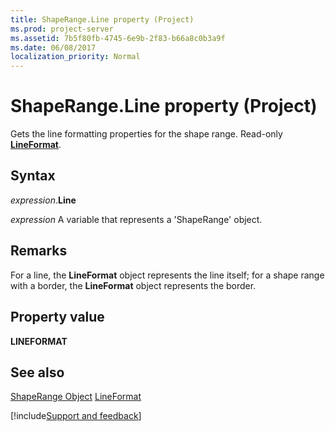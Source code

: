 ```yaml
---
title: ShapeRange.Line property (Project)
ms.prod: project-server
ms.assetid: 7b5f80fb-4745-6e9b-2f83-b66a8c0b3a9f
ms.date: 06/08/2017
localization_priority: Normal
---
```



# ShapeRange.Line property (Project)
Gets the line formatting properties for the shape range. Read-only  **[LineFormat](https://msdn.microsoft.com/library/office/ff194214%28v=office.15%29)**.

## Syntax

_expression_.**Line**

 _expression_ A variable that represents a 'ShapeRange' object.


## Remarks

For a line, the  **LineFormat** object represents the line itself; for a shape range with a border, the **LineFormat** object represents the border.


## Property value

 **LINEFORMAT**


## See also


[ShapeRange Object](Project.shaperange.md)
[LineFormat](https://msdn.microsoft.com/library/office/ff194214%28v=office.15%29)

[!include[Support and feedback](~/includes/feedback-boilerplate.md)]